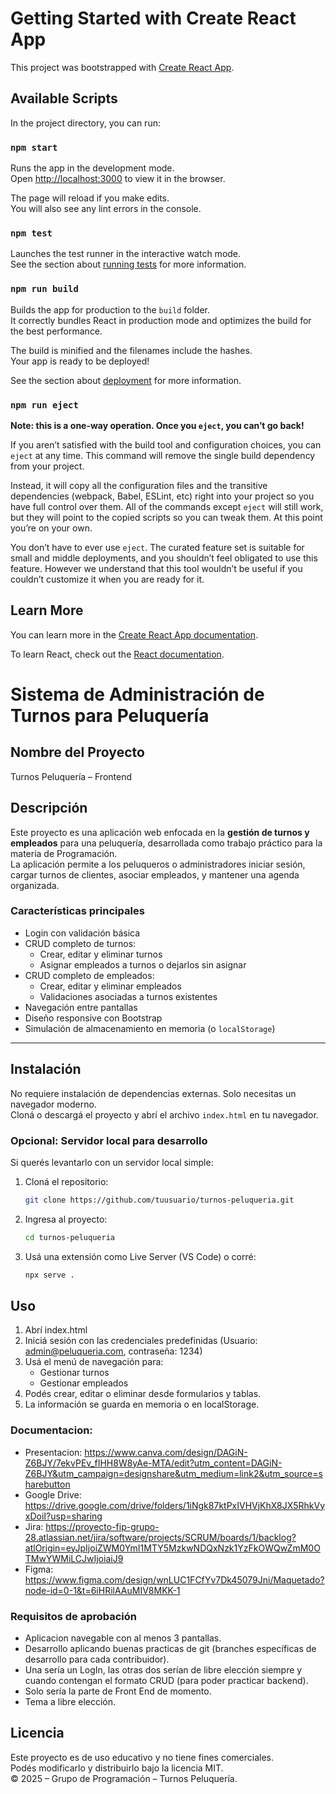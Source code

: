# Getting Started with Create React App

This project was bootstrapped with [Create React App](https://github.com/facebook/create-react-app).

## Available Scripts

In the project directory, you can run:

### `npm start`

Runs the app in the development mode.\
Open [http://localhost:3000](http://localhost:3000) to view it in the browser.

The page will reload if you make edits.\
You will also see any lint errors in the console.

### `npm test`

Launches the test runner in the interactive watch mode.\
See the section about [running tests](https://facebook.github.io/create-react-app/docs/running-tests) for more information.

### `npm run build`

Builds the app for production to the `build` folder.\
It correctly bundles React in production mode and optimizes the build for the best performance.

The build is minified and the filenames include the hashes.\
Your app is ready to be deployed!

See the section about [deployment](https://facebook.github.io/create-react-app/docs/deployment) for more information.

### `npm run eject`

**Note: this is a one-way operation. Once you `eject`, you can’t go back!**

If you aren’t satisfied with the build tool and configuration choices, you can `eject` at any time. This command will remove the single build dependency from your project.

Instead, it will copy all the configuration files and the transitive dependencies (webpack, Babel, ESLint, etc) right into your project so you have full control over them. All of the commands except `eject` will still work, but they will point to the copied scripts so you can tweak them. At this point you’re on your own.

You don’t have to ever use `eject`. The curated feature set is suitable for small and middle deployments, and you shouldn’t feel obligated to use this feature. However we understand that this tool wouldn’t be useful if you couldn’t customize it when you are ready for it.

## Learn More

You can learn more in the [Create React App documentation](https://facebook.github.io/create-react-app/docs/getting-started).

To learn React, check out the [React documentation](https://reactjs.org/).


# Sistema de Administración de Turnos para Peluquería

## Nombre del Proyecto
Turnos Peluquería – Frontend

## Descripción

Este proyecto es una aplicación web enfocada en la **gestión de turnos y empleados** para una peluquería, desarrollada como trabajo práctico para la materia de Programación.  
La aplicación permite a los peluqueros o administradores iniciar sesión, cargar turnos de clientes, asociar empleados, y mantener una agenda organizada.

### Características principales

- Login con validación básica
- CRUD completo de turnos:
  - Crear, editar y eliminar turnos
  - Asignar empleados a turnos o dejarlos sin asignar
- CRUD completo de empleados:
  - Crear, editar y eliminar empleados
  - Validaciones asociadas a turnos existentes
- Navegación entre pantallas
- Diseño responsive con Bootstrap
- Simulación de almacenamiento en memoria (o `localStorage`)

---

## Instalación

No requiere instalación de dependencias externas. Solo necesitas un navegador moderno.  
Cloná o descargá el proyecto y abrí el archivo `index.html` en tu navegador.

### Opcional: Servidor local para desarrollo

Si querés levantarlo con un servidor local simple:

1. Cloná el repositorio:
   ```bash
   git clone https://github.com/tuusuario/turnos-peluqueria.git
2. Ingresa al proyecto:
   ```bash
   cd turnos-peluqueria
3. Usá una extensión como Live Server (VS Code) o corré:
   ```bash
   npx serve .

## Uso

1. Abrí index.html  
2. Iniciá sesión con las credenciales predefinidas (Usuario: admin@peluqueria.com, contraseña: 1234)  
3. Usá el menú de navegación para:
   - Gestionar turnos
   - Gestionar empleados  
4. Podés crear, editar o eliminar desde formularios y tablas.  
5. La información se guarda en memoria o en localStorage.

### Documentacion:

- Presentacion: https://www.canva.com/design/DAGiN-Z6BJY/7ekvPEv_fIHH8W8yAe-MTA/edit?utm_content=DAGiN-Z6BJY&utm_campaign=designshare&utm_medium=link2&utm_source=sharebutton
- Google Drive: https://drive.google.com/drive/folders/1iNgk87ktPxIVHVjKhX8JX5RhkVyxDoiI?usp=sharing
- Jira: https://proyecto-fip-grupo-28.atlassian.net/jira/software/projects/SCRUM/boards/1/backlog?atlOrigin=eyJpIjoiZWM0YmI1MTY5MzkwNDQxNzk1YzFkOWQwZmM0OTMwYWMiLCJwIjoiaiJ9
- Figma: https://www.figma.com/design/wnLUC1FCfYv7Dk45079Jni/Maquetado?node-id=0-1&t=6iHRilAAuMIV8MKK-1

### Requisitos de aprobación

- Aplicacion navegable con al menos 3 pantallas.  
- Desarrollo aplicando buenas practicas de git (branches específicas de desarrollo para cada contribuidor).  
- Una sería un LogIn, las otras dos serían de libre elección siempre y cuando contengan el formato CRUD (para poder practicar backend).  
- Solo sería la parte de Front End de momento.  
- Tema a libre elección.  

## Licencia

Este proyecto es de uso educativo y no tiene fines comerciales.  
Podés modificarlo y distribuirlo bajo la licencia MIT.  
© 2025 – Grupo de Programación – Turnos Peluquería.
